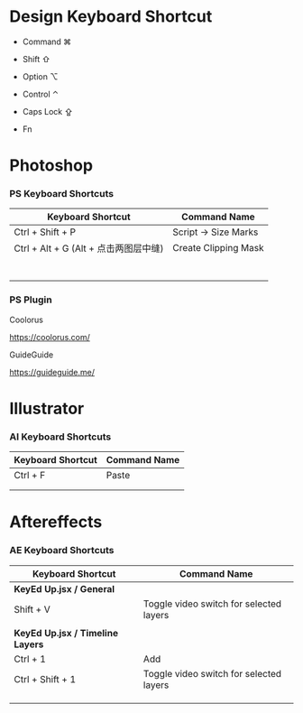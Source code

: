 # Design Keyboard Shortcut



- Command ⌘
- Shift ⇧


- Option ⌥
- Control ⌃


- Caps Lock ⇪
- Fn




# Photoshop


### PS Keyboard Shortcuts

| Keyboard Shortcut              | Command Name         |
| ------------------------------ | -------------------- |
| Ctrl + Shift + P               | Script -> Size Marks |
| Ctrl + Alt + G (Alt + 点击两图层中缝) | Create Clipping Mask |
|                                |                      |
|                                |                      |
|                                |                      |
|                                |                      |
|                                |                      |
|                                |                      |
|                                |                      |



### PS Plugin

Coolorus

https://coolorus.com/

GuideGuide

https://guideguide.me/





# Illustrator

### AI Keyboard Shortcuts

| Keyboard Shortcut | Command Name |
| ----------------- | ------------ |
| Ctrl + F          | Paste        |
|                   |              |
|                   |              |





# Aftereffects

### AE Keyboard Shortcuts

| Keyboard Shortcut                  | Command Name                            |
| ---------------------------------- | --------------------------------------- |
| **KeyEd Up.jsx / General**         |                                         |
| Shift + V                          | Toggle video switch for selected layers |
|                                    |                                         |
| **KeyEd Up.jsx / Timeline Layers** |                                         |
| Ctrl + 1                           | Add                                     |
| Ctrl + Shift + 1                   | Toggle video switch for selected layers |
|                                    |                                         |
|                                    |                                         |
|                                    |                                         |













